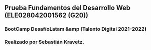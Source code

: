 ## Prueba Fundamentos del Desarrollo Web (ELE028042001562 (G20)) 
### BootCamp DesafíoLatam &amp (Talento Digital 2021-2022)
### Realizado por Sebastián Kravetz.

